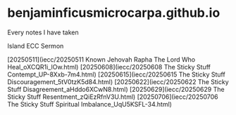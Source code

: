 # benjaminficusmicrocarpa.github.io
Every notes I have taken

Island ECC Sermon

[20250511](iecc/20250511 Known Jehovah Rapha The Lord Who Heal_oXCQR1i_lOw.html)
[20250608](iecc/20250608 The Sticky Stuff Contempt_UP-8Xxb-7m4.html)
[20250615](iecc/20250615 The Sticky Stuff Discouragement_5tV0tzK5d84.html)
[20250622](iecc/20250622 The Sticky Stuff Disagreement_aHddo6XCwN8.html)
[20250629](iecc/20250629 The Sticky Stuff Resentment_zQiEzRfnV3U.html)
[20250706](iecc/20250706 The Sticky Stuff Spiritual Imbalance_UqU5KSFL-34.html)
